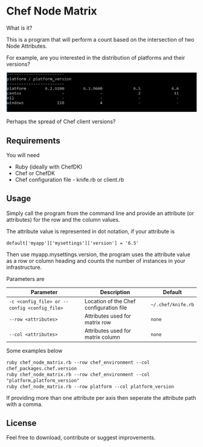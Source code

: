 Chef Node Matrix
================

What is it?

This is a program that will perform a count based on the intersection of two Node Attributes.

For example, are you interested in the distribution of platforms and their versions?

![Image of notepad with Ruby code](images/platform_v_version.png)

Perhaps the spread of Chef client versions?

## Requirements

You will need
* Ruby (ideally with ChefDK)
* Chef or ChefDK
* Chef configuration file - knife.rb or client.rb

## Usage

Simply call the program from the command line and provide an attribute (or attributes) for the row and the column values.

The attribute value is represented in dot notation, if your attribute is

````
default['myapp']['mysettings']['version'] = '6.5'
````

Then use myapp.mysettings.version, the program uses the attribute value as a row or column heading and counts the number of instances in your infrastructure.

Parameters are

 Parameter                                          |  Description                                | Default        
----------------------------------------------------|---------------------------------------------|---------------------
`-c <config_file> or --config <config_file>`        | Location of the Chef configuration file     | `~/.chef/knife.rb` 
`--row <attributes>`                                | Attributes used for matrix row              | `none`
`--col <attributes>`                                | Attributes used for matrix column           | `none`

Some examples below

````
ruby chef_node_matrix.rb --row chef_environment --col chef_packages.chef.version
ruby chef_node_matrix.rb --row chef_environment --col "platform,platform_version"
ruby chef_node_matrix.rb --row platform --col platform_version
````

If providing more than one attribute per axis then seperate the attribute path with a comma.

## License

Feel free to download, contribute or suggest improvements.